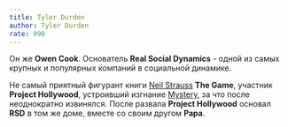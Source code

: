```yaml
---
title: Tyler Durden
author: Tyler Durden
rate: 990
---
```


Он же **Owen Cook**. Основатель **Real Social Dynamics** - одной из самых крупных и популярных компаний в социальной динамике.

Не самый приятный фигурант книги [Neil Strauss](/authors/style "Style") **The Game**, участник **Project Hollywood**, устроивший изгнание [Mystery](/authors/mystery "Mystery"), за что после неоднократно извинялся. После развала **Project Hollywood** основал **RSD** в том же доме, вместе со своим другом **Papa**.